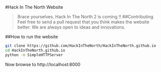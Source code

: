 #Hack In The North Website
> Brace yourselves. Hack In The North 2 is coming !!
##Contributing
Feel free to send a pull request that you think makes the website better. We are always open to ideas and innovations. 

##How to run the website
```bash
git clone https://github.com/HackInTheNorth/HackInTheNorth.github.io
cd HackInTheNorth.github.io
python -m SimpleHTTPServer
```

Now browse to http://localhost:8000

